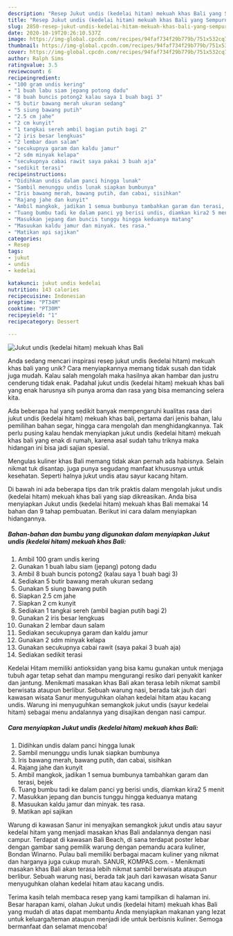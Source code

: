 ```yaml
---
description: "Resep Jukut undis (kedelai hitam) mekuah khas Bali yang Sempurna"
title: "Resep Jukut undis (kedelai hitam) mekuah khas Bali yang Sempurna"
slug: 2850-resep-jukut-undis-kedelai-hitam-mekuah-khas-bali-yang-sempurna
date: 2020-10-19T20:26:10.537Z
image: https://img-global.cpcdn.com/recipes/94faf734f29b779b/751x532cq70/jukut-undis-kedelai-hitam-mekuah-khas-bali-foto-resep-utama.jpg
thumbnail: https://img-global.cpcdn.com/recipes/94faf734f29b779b/751x532cq70/jukut-undis-kedelai-hitam-mekuah-khas-bali-foto-resep-utama.jpg
cover: https://img-global.cpcdn.com/recipes/94faf734f29b779b/751x532cq70/jukut-undis-kedelai-hitam-mekuah-khas-bali-foto-resep-utama.jpg
author: Ralph Sims
ratingvalue: 3.5
reviewcount: 6
recipeingredient:
- "100 gram undis kering"
- "1 buah labu siam jepang potong dadu"
- "8 buah buncis potong2 kalau saya 1 buah bagi 3"
- "5 butir bawang merah ukuran sedang"
- "5 siung bawang putih"
- "2.5 cm jahe"
- "2 cm kunyit"
- "1 tangkai sereh ambil bagian putih bagi 2"
- "2 iris besar lengkuas"
- "2 lembar daun salam"
- "secukupnya garam dan kaldu jamur"
- "2 sdm minyak kelapa"
- "secukupnya cabai rawit saya pakai 3 buah aja"
- "sedikit terasi"
recipeinstructions:
- "Didihkan undis dalam panci hingga lunak"
- "Sambil menunggu undis lunak siapkan bumbunya"
- "Iris bawang merah, bawang putih, dan cabai, sisihkan"
- "Rajang jahe dan kunyit"
- "Ambil mangkok, jadikan 1 semua bumbunya tambahkan garam dan terasi, bejek"
- "Tuang bumbu tadi ke dalam panci yg berisi undis, diamkan kira2 5 menit"
- "Masukkan jepang dan buncis tunggu hingga keduanya matang"
- "Masuukan kaldu jamur dan minyak. tes rasa."
- "Matikan api sajikan"
categories:
- Resep
tags:
- jukut
- undis
- kedelai

katakunci: jukut undis kedelai 
nutrition: 143 calories
recipecuisine: Indonesian
preptime: "PT34M"
cooktime: "PT30M"
recipeyield: "1"
recipecategory: Dessert

---
```



![Jukut undis (kedelai hitam) mekuah khas Bali](https://img-global.cpcdn.com/recipes/94faf734f29b779b/751x532cq70/jukut-undis-kedelai-hitam-mekuah-khas-bali-foto-resep-utama.jpg)

Anda sedang mencari inspirasi resep jukut undis (kedelai hitam) mekuah khas bali yang unik? Cara menyiapkannya memang tidak susah dan tidak juga mudah. Kalau salah mengolah maka hasilnya akan hambar dan justru cenderung tidak enak. Padahal jukut undis (kedelai hitam) mekuah khas bali yang enak harusnya sih punya aroma dan rasa yang bisa memancing selera kita.

Ada beberapa hal yang sedikit banyak mempengaruhi kualitas rasa dari jukut undis (kedelai hitam) mekuah khas bali, pertama dari jenis bahan, lalu pemilihan bahan segar, hingga cara mengolah dan menghidangkannya. Tak perlu pusing kalau hendak menyiapkan jukut undis (kedelai hitam) mekuah khas bali yang enak di rumah, karena asal sudah tahu triknya maka hidangan ini bisa jadi sajian spesial.

Mengulas kuliner khas Bali memang tidak akan pernah ada habisnya. Selain nikmat tuk disantap. juga punya segudang manfaat khususnya untuk kesehatan. Seperti halnya jukut undis atau sayur kacang hitam.


Di bawah ini ada beberapa tips dan trik praktis dalam mengolah jukut undis (kedelai hitam) mekuah khas bali yang siap dikreasikan. Anda bisa menyiapkan Jukut undis (kedelai hitam) mekuah khas Bali memakai 14 bahan dan 9 tahap pembuatan. Berikut ini cara dalam menyiapkan hidangannya.

<!--inarticleads1-->

##### Bahan-bahan dan bumbu yang digunakan dalam menyiapkan Jukut undis (kedelai hitam) mekuah khas Bali:

1. Ambil 100 gram undis kering
1. Gunakan 1 buah labu siam (jepang) potong dadu
1. Ambil 8 buah buncis potong2 (kalau saya 1 buah bagi 3)
1. Sediakan 5 butir bawang merah ukuran sedang
1. Gunakan 5 siung bawang putih
1. Siapkan 2.5 cm jahe
1. Siapkan 2 cm kunyit
1. Sediakan 1 tangkai sereh (ambil bagian putih bagi 2)
1. Gunakan 2 iris besar lengkuas
1. Gunakan 2 lembar daun salam
1. Sediakan secukupnya garam dan kaldu jamur
1. Gunakan 2 sdm minyak kelapa
1. Gunakan secukupnya cabai rawit (saya pakai 3 buah aja)
1. Sediakan sedikit terasi


Kedelai Hitam memiliki antioksidan yang bisa kamu gunakan untuk menjaga tubuh agar tetap sehat dan mampu mengurangi resiko dari penyakit kanker dan jantung. Menikmati masakan khas Bali akan terasa lebih nikmat sambil berwisata ataupun berlibur. Sebuah warung nasi, berada tak jauh dari kawasan wisata Sanur menyuguhkan olahan kedelai hitam atau kacang undis. Warung ini menyuguhkan semangkok jukut undis (sayur kedelai hitam) sebagai menu andalannya yang disajikan dengan nasi campur. 

<!--inarticleads2-->

##### Cara menyiapkan Jukut undis (kedelai hitam) mekuah khas Bali:

1. Didihkan undis dalam panci hingga lunak
1. Sambil menunggu undis lunak siapkan bumbunya
1. Iris bawang merah, bawang putih, dan cabai, sisihkan
1. Rajang jahe dan kunyit
1. Ambil mangkok, jadikan 1 semua bumbunya tambahkan garam dan terasi, bejek
1. Tuang bumbu tadi ke dalam panci yg berisi undis, diamkan kira2 5 menit
1. Masukkan jepang dan buncis tunggu hingga keduanya matang
1. Masuukan kaldu jamur dan minyak. tes rasa.
1. Matikan api sajikan


Warung di kawasan Sanur ini menyajkan semangkok jukut undis atau sayur kedelai hitam yang menjadi masakan khas Bali andalannya dengan nasi campur. Terdapat di kawasan Bali Beach, di sana terdapat poster lebar dengan gambar sang pemilik warung dengan pemandu acara kuliner, Bondan Winarno. Pulau bali memiliki berbagai macam kuliner yang nikmat dan harganya juga cukup murah. SANUR, KOMPAS.com. - Menikmati masakan khas Bali akan terasa lebih nikmat sambil berwisata ataupun berlibur. Sebuah warung nasi, berada tak jauh dari kawasan wisata Sanur menyuguhkan olahan kedelai hitam atau kacang undis. 

Terima kasih telah membaca resep yang kami tampilkan di halaman ini. Besar harapan kami, olahan Jukut undis (kedelai hitam) mekuah khas Bali yang mudah di atas dapat membantu Anda menyiapkan makanan yang lezat untuk keluarga/teman ataupun menjadi ide untuk berbisnis kuliner. Semoga bermanfaat dan selamat mencoba!
